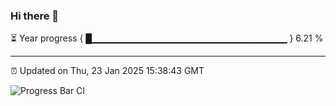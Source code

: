 ### Hi there 👋

⏳ Year progress { █▁▁▁▁▁▁▁▁▁▁▁▁▁▁▁▁▁▁▁▁▁▁▁▁▁▁▁▁▁ } 6.21 %

---

⏰ Updated on Thu, 23 Jan 2025 15:38:43 GMT

![Progress Bar CI](https://github.com/IshwaranRudhara/GIT-ACTION/workflows/Progress%20Bar%20CI/badge.svg)
